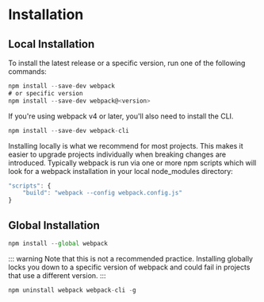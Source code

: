 # Installation
## Local Installation

To install the latest release or a specific version, run one of the following commands:

```js
npm install --save-dev webpack
# or specific version
npm install --save-dev webpack@<version>
```

If you're using webpack v4 or later, you'll also need to install the CLI.

```js
npm install --save-dev webpack-cli
```

Installing locally is what we recommend for most projects. This makes it easier to upgrade projects individually when breaking changes are introduced. Typically webpack is run via one or more npm scripts which will look for a webpack installation in your local node_modules directory:

```js
"scripts": {
	"build": "webpack --config webpack.config.js"
}
```

## Global Installation

```js
npm install --global webpack
```

::: warning
Note that this is not a recommended practice. Installing globally locks you down to a specific version of webpack and could fail in projects that use a different version.
:::

```js
npm uninstall webpack webpack-cli -g
```